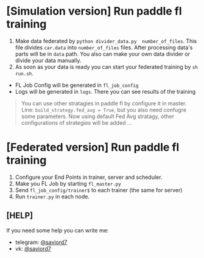 # [Simulation version] Run paddle fl training 

1) Make data federated by `python divider_data.py  number_of_files`. This file divides `car.data` into `number_of_files` files. After processing data's parts will be in `data` path.
You also can make your own data divider or divide your data manually.
2) As soon as your data is ready you can start your federated training by `sh run.sh`.
* FL Job Config will be generated in `fl_job_config`
* Logs will be generated in `logs`. There you can see results of the training

> You can use other stratagies in paddle fl by configure it in master. Line: `build_strategy.fed_avg = True`, but you also need confugre some parameters.
> Now using default Fed Avg stratagy, other configurations of strategies will be added ...

# [Federated version] Run paddle fl training 

1) Configure your End Points in trainer, server and scheduler.
2) Make you FL Job by starting `fl_master.py`
3) Send `fl_job_config/trainer$` to each trainer (the same for server)
4) Run `trainer.py` in each node.


## [HELP]
If you need some help you can write me:
* telegram: [@saviord7](t.me/saviord7)
* vk: [@saviord7](https://vk.com/saviord7)
